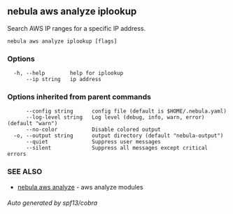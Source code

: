 ## nebula aws analyze iplookup

Search AWS IP ranges for a specific IP address.

```
nebula aws analyze iplookup [flags]
```

### Options

```
  -h, --help        help for iplookup
      --ip string   ip address
```

### Options inherited from parent commands

```
      --config string      config file (default is $HOME/.nebula.yaml)
      --log-level string   Log level (debug, info, warn, error) (default "warn")
      --no-color           Disable colored output
  -o, --output string      output directory (default "nebula-output")
      --quiet              Suppress user messages
      --silent             Suppress all messages except critical errors
```

### SEE ALSO

* [nebula aws analyze](nebula_aws_analyze.md)	 - aws analyze modules

###### Auto generated by spf13/cobra
